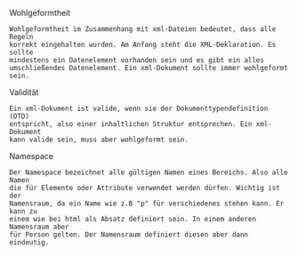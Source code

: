 
Wohlgeformtheit

    Wohlgeformtheit im Zusammenhang mit xml-Dateien bedeutet, dass alle Regeln 
    korrekt eingehalten wurden. Am Anfang steht die XML-Deklaration. Es sollte 
    mindestens ein Datenelement vorhanden sein und es gibt ein alles 
    umschließendes Datenelement. Ein xml-Dokument sollte immer wohlgeformt sein.
	 
Validität

    Ein xml-Dokument ist valide, wenn sie der Dokumenttypendefinition (DTD) 
    entspricht, also einer inhaltlichen Struktur entsprechen. Ein xml-Dokument 
    kann valide sein, muss aber wohlgeformt sein.
	 
Namespace

    Der Namespace bezeichnet alle gültigen Namen eines Bereichs. Also alle Namen 
    die für Elemente oder Attribute verwendet werden dürfen. Wichtig ist der 
    Namensraum, da ein Name wie z.B "p" für verschiedenes stehen kann. Er kann zu 
    einem wie bei html als Absatz definiert sein. In einem anderen Namensraum aber 
    für Person gelten. Der Namensraum definiert diesen aber dann eindeutig.